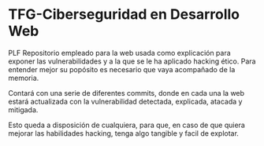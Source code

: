 # TFG-Ciberseguridad en Desarrollo Web
PLF
 Repositorio empleado para la web usada como explicación para exponer las vulnerabilidades y a la que se le ha aplicado hacking ético. Para entender mejor su popósito es necesario que vaya acompañado de la memoria.

 Contará con una serie de diferentes commits, donde en cada una la web estará actualizada con la vulnerabilidad detectada, explicada, atacada y mitigada.

 Esto queda a disposición de cualquiera, para que, en caso de que quiera mejorar las habilidades hacking, tenga algo tangible y facil de explotar.

